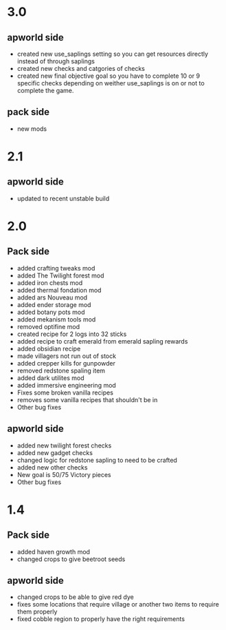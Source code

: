 # 3.0
## apworld side
- created new use_saplings setting so you can get resources directly instead of through saplings
- created new checks and catgories of checks
- created new final objective goal so you have to complete 10 or 9 specific checks depending on weither use_saplings is on or not to complete the game.
## pack side
- new mods
# 2.1 
## apworld side
- updated to recent unstable build
# 2.0
## Pack side
- added crafting tweaks mod
- added The Twilight forest mod
- added iron chests mod
- added thermal fondation mod
- added ars Nouveau mod
- added ender storage mod
- added botany pots mod
- added mekanism tools mod
- removed optifine mod
- created recipe for 2 logs into 32 sticks
- added recipe to craft emerald from emerald sapling rewards
- added obsidian recipe
- made villagers not run out of stock
- added crepper kills for gunpowder
- removed redstone spaling item
- added dark utilites mod
- added immersive engineering mod
- Fixes some broken vanilla recipes
- removes some vanilla recipes that shouldn't be in
- Other bug fixes
## apworld side
- added new twilight forest checks
- added new gadget checks
- changed logic for redstone sapling to need to be crafted
- added new other checks
- New goal is 50/75 Victory pieces
- Other bug fixes
# 1.4
## Pack side
- added haven growth mod
- changed crops to give beetroot seeds
## apworld side
- changed crops to be able to give red dye
- fixes some locations that require village or another two items to require them properly
- fixed cobble region to properly have the right requirements
